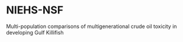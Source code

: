 # NIEHS-NSF

Multi-population comparisons of multigenerational crude oil toxicity in developing Gulf Killifish


